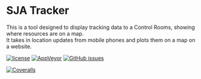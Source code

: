 # SJA Tracker

This is a tool designed to display tracking data to a Control Rooms, showing where resources are on a map.  
It takes in location updates from mobile phones and plots them on a map on a website.

[![license](https://img.shields.io/github/license/trichards57/new-bike-tracker.svg?maxAge=2592000)]()
[![AppVeyor](https://img.shields.io/appveyor/ci/trichards57/new-bike-tracker.svg?maxAge=2592000)]()
[![GitHub issues](https://img.shields.io/github/issues/trichards57/new-bike-tracker.svg?maxAge=2592000)]()

[![Coveralls](https://img.shields.io/coveralls/trichards57/new-bike-tracker.svg?maxAge=2592000)]()
